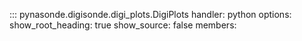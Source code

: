 
::: pynasonde.digisonde.digi_plots.DigiPlots
    handler: python
    options:
        show_root_heading: true
        show_source: false
        members: